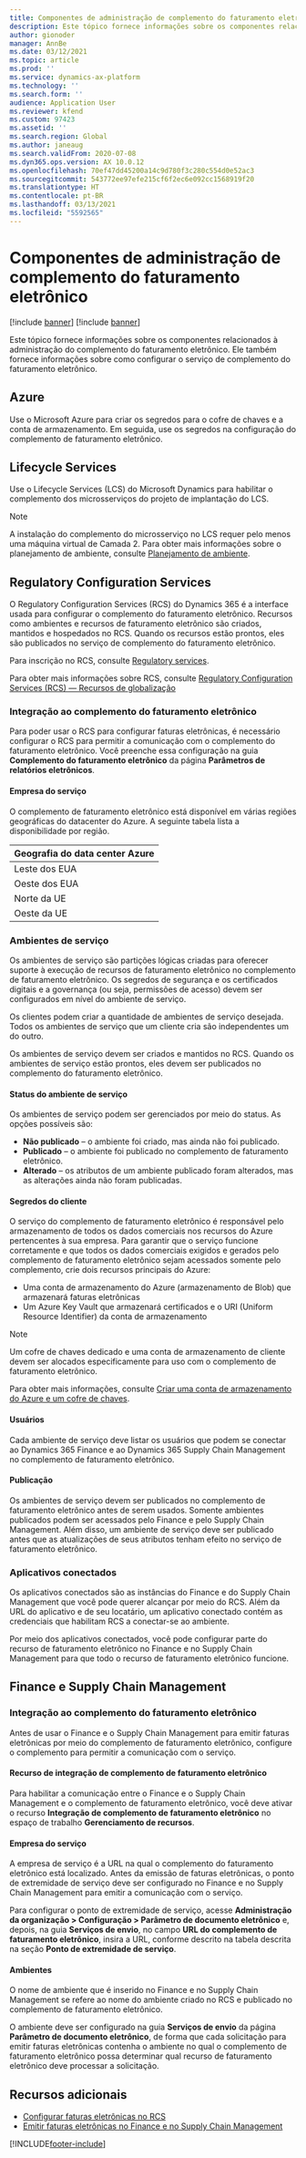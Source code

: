 ```yaml
---
title: Componentes de administração de complemento do faturamento eletrônico
description: Este tópico fornece informações sobre os componentes relacionados à administração do complemento do faturamento eletrônico.
author: gionoder
manager: AnnBe
ms.date: 03/12/2021
ms.topic: article
ms.prod: ''
ms.service: dynamics-ax-platform
ms.technology: ''
ms.search.form: ''
audience: Application User
ms.reviewer: kfend
ms.custom: 97423
ms.assetid: ''
ms.search.region: Global
ms.author: janeaug
ms.search.validFrom: 2020-07-08
ms.dyn365.ops.version: AX 10.0.12
ms.openlocfilehash: 70ef47dd45200a14c9d780f3c280c554d0e52ac3
ms.sourcegitcommit: 543772ee97efe215cf6f2ec6e092cc1568919f20
ms.translationtype: HT
ms.contentlocale: pt-BR
ms.lasthandoff: 03/13/2021
ms.locfileid: "5592565"
---
```

# <a name="electronic-invoicing-add-on-administration-components"></a>Componentes de administração de complemento do faturamento eletrônico

[!include [banner](../includes/banner.md)]
[!include [banner](../includes/preview-banner.md)]

Este tópico fornece informações sobre os componentes relacionados à administração do complemento do faturamento eletrônico. Ele também fornece informações sobre como configurar o serviço de complemento do faturamento eletrônico.

## <a name="azure"></a>Azure

Use o Microsoft Azure para criar os segredos para o cofre de chaves e a conta de armazenamento. Em seguida, use os segredos na configuração do complemento de faturamento eletrônico.

## <a name="lifecycle-services"></a>Lifecycle Services

Use o Lifecycle Services (LCS) do Microsoft Dynamics para habilitar o complemento dos microsserviços do projeto de implantação do LCS.

> [!NOTE]
> A instalação do complemento do microsserviço no LCS requer pelo menos uma máquina virtual de Camada 2. Para obter mais informações sobre o planejamento de ambiente, consulte [Planejamento de ambiente](../../fin-ops-core/fin-ops/imp-lifecycle/environment-planning.md).
 

## <a name="regulatory-configuration-services"></a>Regulatory Configuration Services

O Regulatory Configuration Services (RCS) do Dynamics 365 é a interface usada para configurar o complemento do faturamento eletrônico. Recursos como ambientes e recursos de faturamento eletrônico são criados, mantidos e hospedados no RCS. Quando os recursos estão prontos, eles são publicados no serviço de complemento do faturamento eletrônico.

Para inscrição no RCS, consulte [Regulatory services](https://marketing.configure.global.dynamics.com/).

Para obter mais informações sobre RCS, consulte [Regulatory Configuration Services (RCS) — Recursos de globalização](rcs-globalization-feature.md)

### <a name="integration-with-the-electronic-invoicing-add-on"></a>Integração ao complemento do faturamento eletrônico

Para poder usar o RCS para configurar faturas eletrônicas, é necessário configurar o RCS para permitir a comunicação com o complemento do faturamento eletrônico. Você preenche essa configuração na guia **Complemento do faturamento eletrônico** da página **Parâmetros de relatórios eletrônicos**.

#### <a name="service-endpoint"></a>Empresa do serviço

O complemento de faturamento eletrônico está disponível em várias regiões geográficas do datacenter do Azure. A seguinte tabela lista a disponibilidade por região.

| Geografia do data center Azure |
|----------------------------|
| Leste dos EUA                    |
| Oeste dos EUA                    |
| Norte da UE                   |
| Oeste da UE                    |

### <a name="service-environments"></a>Ambientes de serviço

Os ambientes de serviço são partições lógicas criadas para oferecer suporte à execução de recursos de faturamento eletrônico no complemento de faturamento eletrônico. Os segredos de segurança e os certificados digitais e a governança (ou seja, permissões de acesso) devem ser configurados em nível do ambiente de serviço.

Os clientes podem criar a quantidade de ambientes de serviço desejada. Todos os ambientes de serviço que um cliente cria são independentes um do outro.

Os ambientes de serviço devem ser criados e mantidos no RCS. Quando os ambientes de serviço estão prontos, eles devem ser publicados no complemento do faturamento eletrônico.

#### <a name="service-environment-status"></a>Status do ambiente de serviço

Os ambientes de serviço podem ser gerenciados por meio do status. As opções possíveis são:

- **Não publicado** – o ambiente foi criado, mas ainda não foi publicado.
- **Publicado** – o ambiente foi publicado no complemento de faturamento eletrônico.
- **Alterado** – os atributos de um ambiente publicado foram alterados, mas as alterações ainda não foram publicadas.

#### <a name="customer-secrets"></a>Segredos do cliente

O serviço do complemento de faturamento eletrônico é responsável pelo armazenamento de todos os dados comerciais nos recursos do Azure pertencentes à sua empresa. Para garantir que o serviço funcione corretamente e que todos os dados comerciais exigidos e gerados pelo complemento de faturamento eletrônico sejam acessados somente pelo complemento, crie dois recursos principais do Azure:

- Uma conta de armazenamento do Azure (armazenamento de Blob) que armazenará faturas eletrônicas
- Um Azure Key Vault que armazenará certificados e o URI (Uniform Resource Identifier) da conta de armazenamento

> [!NOTE]
> Um cofre de chaves dedicado e uma conta de armazenamento de cliente devem ser alocados especificamente para uso com o complemento de faturamento eletrônico.

Para obter mais informações, consulte [Criar uma conta de armazenamento do Azure e um cofre de chaves](e-invoicing-create-azure-storage-account-key-vault.md).

#### <a name="users"></a>Usuários

Cada ambiente de serviço deve listar os usuários que podem se conectar ao Dynamics 365 Finance e ao Dynamics 365 Supply Chain Management no complemento de faturamento eletrônico.

#### <a name="publication"></a>Publicação

Os ambientes de serviço devem ser publicados no complemento de faturamento eletrônico antes de serem usados. Somente ambientes publicados podem ser acessados pelo Finance e pelo Supply Chain Management. Além disso, um ambiente de serviço deve ser publicado antes que as atualizações de seus atributos tenham efeito no serviço de faturamento eletrônico.

### <a name="connected-applications"></a>Aplicativos conectados

Os aplicativos conectados são as instâncias do Finance e do Supply Chain Management que você pode querer alcançar por meio do RCS. Além da URL do aplicativo e de seu locatário, um aplicativo conectado contém as credenciais que habilitam RCS a conectar-se ao ambiente.

Por meio dos aplicativos conectados, você pode configurar parte do recurso de faturamento eletrônico no Finance e no Supply Chain Management para que todo o recurso de faturamento eletrônico funcione.

## <a name="finance-and-supply-chain-management"></a>Finance e Supply Chain Management

### <a name="integration-with-electronic-invoicing-add-on"></a>Integração ao complemento do faturamento eletrônico

Antes de usar o Finance e o Supply Chain Management para emitir faturas eletrônicas por meio do complemento de faturamento eletrônico, configure o complemento para permitir a comunicação com o serviço.

#### <a name="electronic-invoicing-add-on-integration-feature"></a>Recurso de integração de complemento de faturamento eletrônico

Para habilitar a comunicação entre o Finance e o Supply Chain Management e o complemento de faturamento eletrônico, você deve ativar o recurso **Integração de complemento de faturamento eletrônico** no espaço de trabalho **Gerenciamento de recursos**.

#### <a name="service-endpoint"></a>Empresa do serviço

A empresa de serviço é a URL na qual o complemento do faturamento eletrônico está localizado. Antes da emissão de faturas eletrônicas, o ponto de extremidade de serviço deve ser configurado no Finance e no Supply Chain Management para emitir a comunicação com o serviço.

Para configurar o ponto de extremidade de serviço, acesse **Administração da organização \> Configuração \> Parâmetro de documento eletrônico** e, depois, na guia **Serviços de envio**, no campo **URL do complemento de faturamento eletrônico**, insira a URL, conforme descrito na tabela descrita na seção **Ponto de extremidade de serviço**.

#### <a name="environments"></a>Ambientes

O nome de ambiente que é inserido no Finance e no Supply Chain Management se refere ao nome do ambiente criado no RCS e publicado no complemento de faturamento eletrônico.

O ambiente deve ser configurado na guia **Serviços de envio** da página **Parâmetro de documento eletrônico**, de forma que cada solicitação para emitir faturas eletrônicas contenha o ambiente no qual o complemento de faturamento eletrônico possa determinar qual recurso de faturamento eletrônico deve processar a solicitação.

## <a name="additional-resources"></a>Recursos adicionais

- [Configurar faturas eletrônicas no RCS](e-invoicing-configuration-rcs.md)
- [Emitir faturas eletrônicas no Finance e no Supply Chain Management](e-invoicing-issuing-electronic-invoices-finance-supply-chain-management.md)


[!INCLUDE[footer-include](../../includes/footer-banner.md)]
